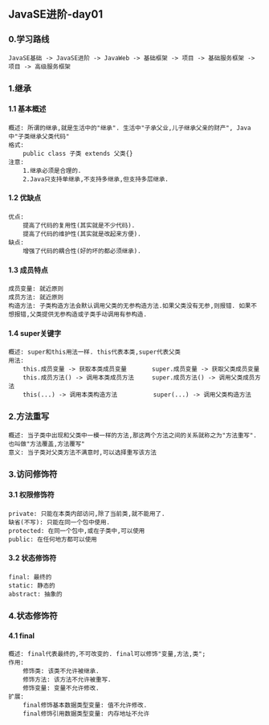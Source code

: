 ## JavaSE进阶-day01

### 0.学习路线

```
JavaSE基础 -> JavaSE进阶 -> JavaWeb -> 基础框架 -> 项目 -> 基础服务框架 -> 项目 -> 高级服务框架
```



### 1.继承

#### 1.1 基本概述

```properties
概述: 所谓的继承,就是生活中的"继承". 生活中"子承父业,儿子继承父亲的财产", Java中"子类继承父类代码"
格式:
	public class 子类 extends 父类{}
注意:
	1.继承必须是合理的.
	2.Java只支持单继承,不支持多继承,但支持多层继承.
```

#### 1.2 优缺点

```properties
优点: 
	提高了代码的复用性(其实就是不少代码).
	提高了代码的维护性(其实就是改起来方便).
缺点:
	增强了代码的耦合性(好的坏的都必须继承).
```

#### 1.3 成员特点

```properties
成员变量: 就近原则
成员方法: 就近原则
构造方法: 子类构造方法会默认调用父类的无参构造方法.如果父类没有无参,则报错. 如果不想报错,父类提供无参构造或子类手动调用有参构造.
```

#### 1.4 super关键字

```properties
概述: super和this用法一样. this代表本类,super代表父类
用法:
	this.成员变量 -> 获取本类成员变量		super.成员变量 -> 获取父类成员变量
	this.成员方法() -> 调用本类成员方法		super.成员方法() -> 调用父类成员方法
	this(...) -> 调用本类构造方法		   super(...) -> 调用父类构造方法	
```



### 2.方法重写

```properties
概述: 当子类中出现和父类中一模一样的方法,那这两个方法之间的关系就称之为"方法重写".也叫做"方法覆盖,方法覆写"
意义: 当子类对父类方法不满意时,可以选择重写该方法
```



### 3.访问修饰符

#### 3.1 权限修饰符

```properties
private: 只能在本类内部访问,除了当前类,就不能用了.
缺省(不写): 只能在同一个包中使用.
protected: 在同一个包中,或在子类中,可以使用
public: 在任何地方都可以使用
```

#### 3.2 状态修饰符

```properties
final: 最终的
static: 静态的
abstract: 抽象的
```



### 4.状态修饰符

#### 4.1 final

```properties
概述: final代表最终的,不可改变的. final可以修饰"变量,方法,类";
作用:
	修饰类: 该类不允许被继承.
	修饰方法: 该方法不允许被重写.
	修饰变量: 变量不允许修改. 
扩展:
	final修饰基本数据类型变量: 值不允许修改.
	final修饰引用数据类型变量: 内存地址不允许
```

